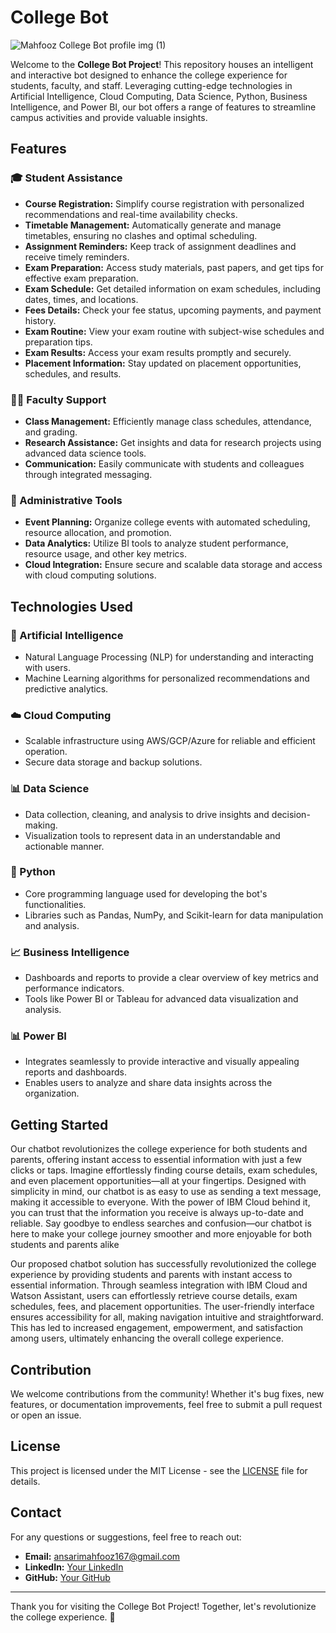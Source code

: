 
# College Bot 
![Mahfooz College Bot profile img (1)](https://github.com/Mahfooz167/Mahfooz_College_Bot/assets/138190810/0936ddf4-79be-4036-aea3-018d538559cc)

Welcome to the **College Bot Project**! This repository houses an intelligent and interactive bot designed to enhance the college experience for students, faculty, and staff. Leveraging cutting-edge technologies in Artificial Intelligence, Cloud Computing, Data Science, Python, Business Intelligence, and Power BI, our bot offers a range of features to streamline campus activities and provide valuable insights.


## Features

### 🎓 Student Assistance

- **Course Registration:** Simplify course registration with personalized recommendations and real-time availability checks.
- **Timetable Management:** Automatically generate and manage timetables, ensuring no clashes and optimal scheduling.
- **Assignment Reminders:** Keep track of assignment deadlines and receive timely reminders.
- **Exam Preparation:** Access study materials, past papers, and get tips for effective exam preparation.
- **Exam Schedule:** Get detailed information on exam schedules, including dates, times, and locations.
- **Fees Details:** Check your fee status, upcoming payments, and payment history.
- **Exam Routine:** View your exam routine with subject-wise schedules and preparation tips.
- **Exam Results:** Access your exam results promptly and securely.
- **Placement Information:** Stay updated on placement opportunities, schedules, and results.

### 🧑‍🏫 Faculty Support
- **Class Management:** Efficiently manage class schedules, attendance, and grading.
- **Research Assistance:** Get insights and data for research projects using advanced data science tools.
- **Communication:** Easily communicate with students and colleagues through integrated messaging.

### 🏢 Administrative Tools
- **Event Planning:** Organize college events with automated scheduling, resource allocation, and promotion.
- **Data Analytics:** Utilize BI tools to analyze student performance, resource usage, and other key metrics.
- **Cloud Integration:** Ensure secure and scalable data storage and access with cloud computing solutions.

## Technologies Used

### 🧠 Artificial Intelligence
- Natural Language Processing (NLP) for understanding and interacting with users.
- Machine Learning algorithms for personalized recommendations and predictive analytics.

### ☁️ Cloud Computing
- Scalable infrastructure using AWS/GCP/Azure for reliable and efficient operation.
- Secure data storage and backup solutions.

### 📊 Data Science
- Data collection, cleaning, and analysis to drive insights and decision-making.
- Visualization tools to represent data in an understandable and actionable manner.

### 🐍 Python
- Core programming language used for developing the bot's functionalities.
- Libraries such as Pandas, NumPy, and Scikit-learn for data manipulation and analysis.

### 📈 Business Intelligence
- Dashboards and reports to provide a clear overview of key metrics and performance indicators.
- Tools like Power BI or Tableau for advanced data visualization and analysis.

### 📊 Power BI
- Integrates seamlessly to provide interactive and visually appealing reports and dashboards.
- Enables users to analyze and share data insights across the organization.

## Getting Started
Our chatbot revolutionizes the college experience for both students and parents, offering instant access to essential information with just a few clicks or taps. Imagine effortlessly finding course details, exam schedules, and even placement opportunities—all at your fingertips. Designed with simplicity in mind, our chatbot is as easy to use as sending a text message, making it accessible to everyone. With the power of IBM Cloud behind it, you can trust that the information you receive is always up-to-date and reliable. Say goodbye to endless searches and confusion—our chatbot is here to make your college journey smoother and more enjoyable for both students and parents alike

Our proposed chatbot solution has successfully revolutionized the college experience by providing students and parents with instant access to essential information. Through seamless integration with IBM Cloud and Watson Assistant, users can effortlessly retrieve course details, exam schedules, fees, and placement opportunities. The user-friendly interface ensures accessibility for all, making navigation intuitive and straightforward. This has led to increased engagement, empowerment, and satisfaction among users, ultimately enhancing the overall college experience.

## Contribution

We welcome contributions from the community! Whether it's bug fixes, new features, or documentation improvements, feel free to submit a pull request or open an issue.


## License

This project is licensed under the MIT License - see the [LICENSE](LICENSE) file for details.

## Contact

For any questions or suggestions, feel free to reach out:
- **Email:** ansarimahfooz167@gmail.com
- **LinkedIn:** [Your LinkedIn](https://www.linkedin.com/in/mdmahfoozalamansari/)
- **GitHub:** [Your GitHub](https://github.com/Mahfooz167)

---

Thank you for visiting the College Bot Project! Together, let's revolutionize the college experience. 🚀
```
